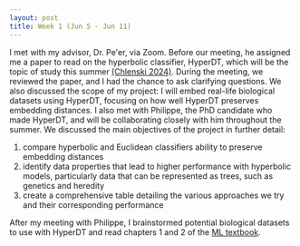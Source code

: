 ```yaml
---
layout: post
title: Week 1 (Jun 5 - Jun 11)
---
```


I met with my advisor, Dr. Pe'er, via Zoom. Before our meeting, he assigned me a paper to read on the hyperbolic classifier, HyperDT, which will be the topic of study this summer [(Chlenski 2024)](https://arxiv.org/abs/2310.13841). During the meeting, we reviewed the paper, and I had the chance to ask clarifying questions. We also discussed the scope of my project: I will embed real-life biological datasets using HyperDT, focusing on how well HyperDT preserves embedding distances. I also met with Philippe, the PhD candidate who made HyperDT, and will be collaborating closely with him throughout the summer. We discussed the main objectives of the project in further detail: 

1. compare hyperbolic and Euclidean classifiers ability to preserve embedding distances 
2. identify data properties that lead to higher performance with hyperbolic models, particularly data that can be represented as trees, such as genetics and heredity
3. create a comprehensive table detailing the various approaches we try and their corresponding performance

After my meeting with Philippe, I brainstormed potential biological datasets to use with HyperDT and read chapters 1 and 2 of the [ML textbook](https://github.com/ageron/handson-ml2).